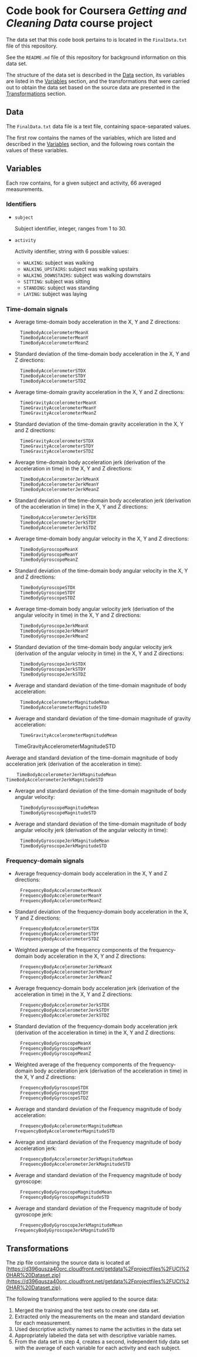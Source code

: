 # Code book for Coursera *Getting and Cleaning Data* course project

The data set that this code book pertains to is located in the `FinalData.txt` file of this repository.

See the `README.md` file of this repository for background information on this data set.

The structure of the data set is described in the [Data](#data) section, its variables are listed in the [Variables](#variables) section, and the transformations that were carried out to obtain the data set based on the source data are presented in the [Transformations](#transformations) section.

## Data <a name=data></a>

The `FinalData.txt` data file is a text file, containing space-separated values.

The first row contains the names of the variables, which are listed and described in the [Variables](#variables) section, and the following rows contain the values of these variables. 

## Variables <a name=variables></a>

Each row contains, for a given subject and activity, 66 averaged measurements.

### Identifiers <a name=identifiers></a>

- `subject`

	Subject identifier, integer, ranges from 1 to 30.

- `activity`

	Activity identifier, string with 6 possible values: 
	- `WALKING`: subject was walking
	- `WALKING_UPSTAIRS`: subject was walking upstairs
	- `WALKING_DOWNSTAIRS`: subject was walking downstairs
	- `SITTING`: subject was sitting
	- `STANDING`: subject was standing
	- `LAYING`: subject was laying

### Time-domain signals

- Average time-domain body acceleration in the X, Y and Z directions:

        TimeBodyAccelerometerMeanX
        TimeBodyAccelerometerMeanY 
        TimeBodyAccelerometerMeanZ 

- Standard deviation of the time-domain body acceleration in the X, Y and Z directions:

        TimeBodyAccelerometerSTDX
        TimeBodyAccelerometerSTDY 
        TimeBodyAccelerometerSTDZ 

- Average time-domain gravity acceleration in the X, Y and Z directions:

        TimeGravityAccelerometerMeanX 
        TimeGravityAccelerometerMeanY 
        TimeGravityAccelerometerMeanZ
        
- Standard deviation of the time-domain gravity acceleration in the X, Y and Z directions:

        TimeGravityAccelerometerSTDX 
        TimeGravityAccelerometerSTDY 
        TimeGravityAccelerometerSTDZ 

- Average time-domain body acceleration jerk (derivation of the acceleration in time) in the X, Y and Z directions:

        TimeBodyAccelerometerJerkMeanX 
        TimeBodyAccelerometerJerkMeanY 
        TimeBodyAccelerometerJerkMeanZ 

- Standard deviation of the time-domain body acceleration jerk (derivation of the acceleration in time) in the X, Y and Z directions:

        TimeBodyAccelerometerJerkSTDX 
        TimeBodyAccelerometerJerkSTDY 
        TimeBodyAccelerometerJerkSTDZ 

- Average time-domain body angular velocity in the X, Y and Z directions:

        TimeBodyGyroscopeMeanX 
        TimeBodyGyroscopeMeanY 
        TimeBodyGyroscopeMeanZ 

- Standard deviation of the time-domain body angular velocity in the X, Y and Z directions:

        TimeBodyGyroscopeSTDX 
        TimeBodyGyroscopeSTDY 
        TimeBodyGyroscopeSTDZ 

- Average time-domain body angular velocity jerk (derivation of the angular velocity in time) in the X, Y and Z directions:

        TimeBodyGyroscopeJerkMeanX 
        TimeBodyGyroscopeJerkMeanY 
        TimeBodyGyroscopeJerkMeanZ 

- Standard deviation of the time-domain body angular velocity jerk (derivation of the angular velocity in time) in the X, Y and Z directions:

        TimeBodyGyroscopeJerkSTDX 
        TimeBodyGyroscopeJerkSTDY 
        TimeBodyGyroscopeJerkSTDZ 

- Average and standard deviation of the time-domain magnitude of body acceleration:

        TimeBodyAccelerometerMagnitudeMean 
        TimeBodyAccelerometerMagnitudeSTD 

- Average and standard deviation of the time-domain magnitude of gravity acceleration:

        TimeGravityAccelerometerMagnitudeMean                                   
	TimeGravityAccelerometerMagnitudeSTD 

Average and standard deviation of the time-domain magnitude of body acceleration jerk (derivation of the acceleration in time):

        TimeBodyAccelerometerJerkMagnitudeMean                                  
	TimeBodyAccelerometerJerkMagnitudeSTD 

- Average and standard deviation of the time-domain magnitude of body angular velocity:

        TimeBodyGyroscopeMagnitudeMean 
        TimeBodyGyroscopeMagnitudeSTD 

- Average and standard deviation of the time-domain magnitude of body angular velocity jerk (derivation of the angular velocity in time):

        TimeBodyGyroscopeJerkMagnitudeMean 
        TimeBodyGyroscopeJerkMagnitudeSTD 

### Frequency-domain signals

- Average frequency-domain body acceleration in the X, Y and Z directions:

        FrequencyBodyAccelerometerMeanX 
        FrequencyBodyAccelerometerMeanY 
        FrequencyBodyAccelerometerMeanZ 

- Standard deviation of the frequency-domain body acceleration in the X, Y and Z directions:

        FrequencyBodyAccelerometerSTDX 
        FrequencyBodyAccelerometerSTDY 
        FrequencyBodyAccelerometerSTDZ 

- Weighted average of the frequency components of the frequency-domain body acceleration in the X, Y and Z directions:

        FrequencyBodyAccelerometerJerkMeanX 
        FrequencyBodyAccelerometerJerkMeanY 
        FrequencyBodyAccelerometerJerkMeanZ 

- Average frequency-domain body acceleration jerk (derivation of the acceleration in time) in the X, Y and Z directions:

        FrequencyBodyAccelerometerJerkSTDX 
        FrequencyBodyAccelerometerJerkSTDY 
        FrequencyBodyAccelerometerJerkSTDZ 

- Standard deviation of the frequency-domain body acceleration jerk (derivation of the acceleration in time) in the X, Y and Z directions:

        FrequencyBodyGyroscopeMeanX 
        FrequencyBodyGyroscopeMeanY 
        FrequencyBodyGyroscopeMeanZ 

- Weighted average of the frequency components of the frequency-domain body acceleration jerk (derivation of the acceleration in time) in the X, Y and Z directions:

        FrequencyBodyGyroscopeSTDX 
        FrequencyBodyGyroscopeSTDY 
        FrequencyBodyGyroscopeSTDZ 

- Average and standard deviation of the Frequency magnitude of body acceleration:

        FrequencyBodyAccelerometerMagnitudeMean													FrequencyBodyAccelerometerMagnitudeSTD 

- Average and standard deviation of the Frequency magnitude of body acceleration jerk:

        FrequencyBodyAccelerometerJerkMagnitudeMean 
        FrequencyBodyAccelerometerJerkMagnitudeSTD 

- Average and standard deviation of the Frequency magnitude of body gyroscope:

        FrequencyBodyGyroscopeMagnitudeMean 
        FrequencyBodyGyroscopeMagnitudeSTD 

- Average and standard deviation of the Frequency magnitude of body gyroscope jerk:

        FrequencyBodyGyroscopeJerkMagnitudeMean                                									FrequencyBodyGyroscopeJerkMagnitudeSTD

## Transformations <a name=transformations></a>

The zip file containing the source data is located at [https://d396qusza40orc.cloudfront.net/getdata%2Fprojectfiles%2FUCI%20HAR%20Dataset.zip](https://d396qusza40orc.cloudfront.net/getdata%2Fprojectfiles%2FUCI%20HAR%20Dataset.zip).

The following transformations were applied to the source data:

1. Merged the training and the test sets to create one data set.
2. Extracted only the measurements on the mean and standard deviation for each measurement.
3. Used descriptive activity names to name the activities in the data set
4. Appropriately labeled the data set with descriptive variable names.
5. From the data set in step 4, creates a second, independent tidy data set with the average of each variable for each activity and each subject.

